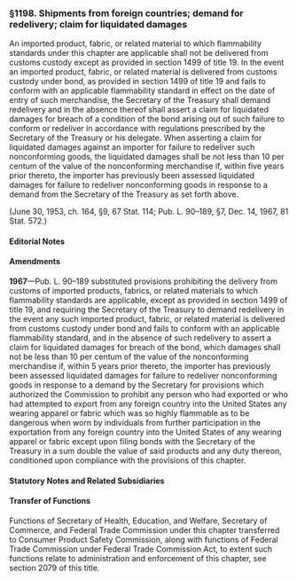 ### §1198. Shipments from foreign countries; demand for redelivery; claim for liquidated damages ###

An imported product, fabric, or related material to which flammability standards under this chapter are applicable shall not be delivered from customs custody except as provided in section 1499 of title 19. In the event an imported product, fabric, or related material is delivered from customs custody under bond, as provided in section 1499 of title 19 and fails to conform with an applicable flammability standard in effect on the date of entry of such merchandise, the Secretary of the Treasury shall demand redelivery and in the absence thereof shall assert a claim for liquidated damages for breach of a condition of the bond arising out of such failure to conform or redeliver in accordance with regulations prescribed by the Secretary of the Treasury or his delegate. When asserting a claim for liquidated damages against an importer for failure to redeliver such nonconforming goods, the liquidated damages shall be not less than 10 per centum of the value of the nonconforming merchandise if, within five years prior thereto, the importer has previously been assessed liquidated damages for failure to redeliver nonconforming goods in response to a demand from the Secretary of the Treasury as set forth above.

(June 30, 1953, ch. 164, §9, 67 Stat. 114; Pub. L. 90–189, §7, Dec. 14, 1967, 81 Stat. 572.)

#### **Editorial Notes** ####

#### Amendments ####

**1967**—Pub. L. 90–189 substituted provisions prohibiting the delivery from customs of imported products, fabrics, or related materials to which flammability standards are applicable, except as provided in section 1499 of title 19, and requiring the Secretary of the Treasury to demand redelivery in the event any such imported product, fabric, or related material is delivered from customs custody under bond and fails to conform with an applicable flammability standard, and in the absence of such redelivery to assert a claim for liquidated damages for breach of the bond, which damages shall not be less than 10 per centum of the value of the nonconforming merchandise if, within 5 years prior thereto, the importer has previously been assessed liquidated damages for failure to redeliver nonconforming goods in response to a demand by the Secretary for provisions which authorized the Commission to prohibit any person who had exported or who had attempted to export from any foreign country into the United States any wearing apparel or fabric which was so highly flammable as to be dangerous when worn by individuals from further participation in the exportation from any foreign country into the United States of any wearing apparel or fabric except upon filing bonds with the Secretary of the Treasury in a sum double the value of said products and any duty thereon, conditioned upon compliance with the provisions of this chapter.

#### **Statutory Notes and Related Subsidiaries** ####

#### Transfer of Functions ####

Functions of Secretary of Health, Education, and Welfare, Secretary of Commerce, and Federal Trade Commission under this chapter transferred to Consumer Product Safety Commission, along with functions of Federal Trade Commission under Federal Trade Commission Act, to extent such functions relate to administration and enforcement of this chapter, see section 2079 of this title.